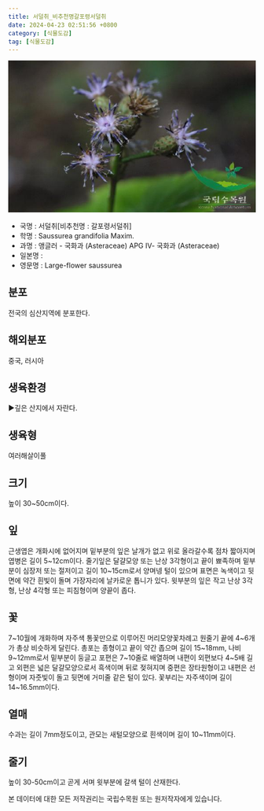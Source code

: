 ```yaml
---
title: 서덜취_비추천명갈포령서덜취
date: 2024-04-23 02:51:56 +0800
category: [식물도감]
tag: [식물도감]
---
```




![서덜취[비추천명 : 갈포령서덜취]](/assets/img/fileUpload/plants/basic/Compositae/Saussurea/2825/2825_20200401110507299files_th2.jpg)
- 국명 : 서덜취[비추천명 : 갈포령서덜취]
- 학명 : Saussurea grandifolia Maxim.
- 과명 : 앵글러 - 국화과 (Asteraceae) APG Ⅳ- 국화과 (Asteraceae)
- 일본명 : 
- 영문명 : Large-flower saussurea


## 분포
전국의 심산지역에 분포한다.
## 해외분포
중국, 러시아
## 생육환경
▶깊은 산지에서 자란다.
## 생육형
여러해살이풀
## 크기
높이 30~50cm이다.
## 잎
근생엽은 개화시에 없어지며 밑부분의 잎은 날개가 없고 위로 올라갈수록 점차 짧아지며 엽병은 길이 5~12cm이다. 줄기잎은 달걀모양 또는 난상 3각형이고 끝이 뾰족하며 밑부분이 심장저 또는 절저이고 길이 10~15cm로서 양며넹 털이 있으며 표면은 녹색이고 뒷면에 약간 흰빛이 돌며 가장자리에 날카로운 톱니가 있다. 윗부분의 잎은 작고 난상 3각형, 난상 4각형 또는 피침형이며 양끝이 좁다.
## 꽃
7~10월에 개화하며 자주색 통꽃만으로 이루어진 머리모양꽃차례고 원줄기 끝에 4~6개가 총상 비슷하게 달린다. 총포는 종형이고 끝이 약간 좁으며 길이 15~18mm, 나비 9~12mm로서 밑부분이 둥글고 포편은 7~10줄로 배열하며 내편이 외편보다 4~5배 길고 외편은 넓은 달걀모양으로서 흑색이며 뒤로 젖혀지며 중편은 장타원형이고 내편은 선형이며 자줏빛이 돌고 뒷면에 거미줄 같은 털이 있다. 꽃부리는 자주색이며 길이 14~16.5mm이다.
## 열매
수과는 길이 7mm정도이고, 관모는 새털모양으로 흰색이며 길이 10~11mm이다.
## 줄기
높이 30-50cm이고 곧게 서며 윗부분에 갈색 털이 산재한다.






본 데이터에 대한 모든 저작권리는 국립수목원 또는 원저작자에게 있습니다.
